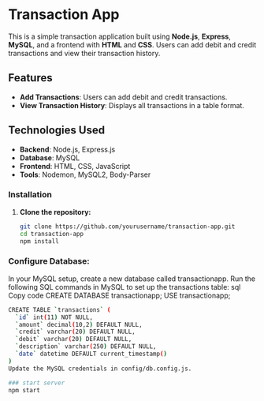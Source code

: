 

# Transaction App

This is a simple transaction application built using **Node.js**, **Express**, **MySQL**, and a frontend with **HTML** and **CSS**. Users can add debit and credit transactions and view their transaction history.


## Features

- **Add Transactions**: Users can add debit and credit transactions.
- **View Transaction History**: Displays all transactions in a table format.
  
## Technologies Used

- **Backend**: Node.js, Express.js
- **Database**: MySQL
- **Frontend**: HTML, CSS, JavaScript
- **Tools**: Nodemon, MySQL2, Body-Parser

### Installation

1. **Clone the repository:**
   ```bash
   git clone https://github.com/yourusername/transaction-app.git
   cd transaction-app
   npm install
   
### Configure Database:

In your MySQL setup, create a new database called transactionapp.
Run the following SQL commands in MySQL to set up the transactions table:
sql
Copy code
CREATE DATABASE transactionapp;
USE transactionapp;
```bash
CREATE TABLE `transactions` (
  `id` int(11) NOT NULL,
  `amount` decimal(10,2) DEFAULT NULL,
  `credit` varchar(20) DEFAULT NULL,
  `debit` varchar(20) DEFAULT NULL,
  `description` varchar(250) DEFAULT NULL,
  `date` datetime DEFAULT current_timestamp()
) 
Update the MySQL credentials in config/db.config.js.

### start server 
npm start



